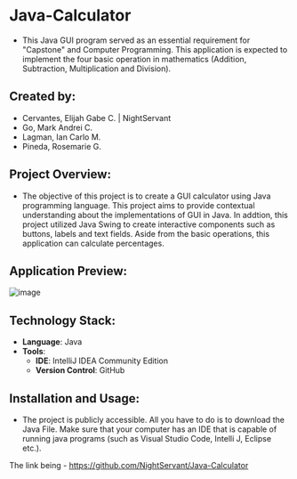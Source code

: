 # Java-Calculator
- This Java GUI program served as an essential requirement for "Capstone" and Computer Programming. This application is expected to implement the four basic operation in mathematics (Addition, Subtraction, Multiplication and Division).   

## Created by:
- Cervantes, Elijah Gabe C. | NightServant
- Go, Mark Andrei C.
- Lagman, Ian Carlo M.
- Pineda, Rosemarie G.

## Project Overview:
- The objective of this project is to create a GUI calculator using Java programming language. This project aims to provide contextual understanding about the implementations of GUI in Java. In addtion, this project utilized Java Swing to create interactive components such as buttons, labels and text fields. Aside from the basic operations, this application can calculate percentages.

## Application Preview:
![image](https://github.com/user-attachments/assets/db65183a-4b2a-4ced-88e7-1cc5a057f437)

## Technology Stack:
- **Language**: Java
- **Tools**:
  - **IDE**: IntelliJ IDEA Community Edition
  - **Version Control**: GitHub

## Installation and Usage:
- The project is publicly accessible. All you have to do is to download the Java File. Make sure that your computer has an IDE that is capable of running java programs (such as Visual Studio Code, Intelli J, Eclipse etc.).

The link being - https://github.com/NightServant/Java-Calculator
